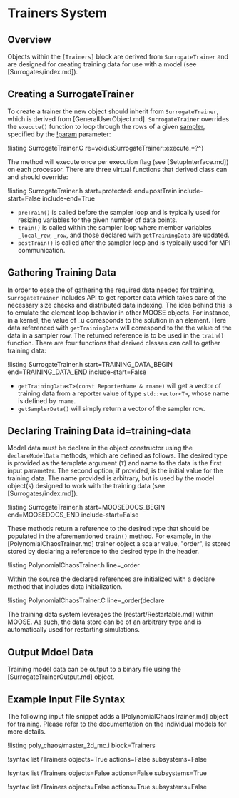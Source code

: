 # Trainers System

## Overview

Objects within the `[Trainers]` block are derived from `SurrogateTrainer` and
are designed for creating training data for use with a model (see [Surrogates/index.md]).

## Creating a SurrogateTrainer

To create a trainer the new object should inherit from `SurrogateTrainer`, which is derived
from [GeneralUserObject.md]. `SurrogateTrainer` overrides the `execute()` function to loop
through the rows of a given [sampler](Samplers/index.md), specified by the
[!param](/Trainers/NearestPointTrainer/sampler) parameter:

!listing SurrogateTrainer.C re=void\sSurrogateTrainer::execute.*?^}

The method will execute once per execution flag (see [SetupInterface.md]) on each processor.
There are three virtual functions that derived class can and should override:

!listing SurrogateTrainer.h start=protected: end=postTrain include-start=False include-end=True

- `preTrain()` is called before the sampler loop and is typically used for resizing variables for the given number of data points.
- `train()` is called within the sampler loop where member variables `_local_row`, `_row`, and those declared with `getTrainingData` are updated.
- `postTrain()` is called after the sampler loop and is typically used for MPI communication.

## Gathering Training Data

In order to ease the of gathering the required data needed for training, `SurrogateTrainer`
includes API to get reporter data which takes care of the necessary size checks and
distributed data indexing.
The idea behind this is to emulate the element loop behavior in other MOOSE objects.
For instance, in a kernel, the value of _u corresponds to the solution in an element.
Here data referenced with `getTrainingData` will correspond to the the value of the
data in a sampler row. The returned reference is to be used in the `train()` function.
There are four functions that derived classes can call to gather training data:

!listing SurrogateTrainer.h start=TRAINING_DATA_BEGIN end=TRAINING_DATA_END include-start=False

- `getTrainingData<T>(const ReporterName & rname)` will get a vector of training data from a reporter value of type `std::vector<T>`, whose name is defined by `rname`.
- `getSamplerData()` will simply return a vector of the sampler row.


## Declaring Training Data id=training-data

Model data must be declare in the object constructor using the `declareModelData` methods, which
are defined as follows. The desired type is provided as the template argument (`T`) and name to
the data is the first input parameter. The second option, if provided, is the initial value
for the training data. The name provided is arbitrary, but is used by the model object(s) designed
to work with the training data (see [Surrogates/index.md]).

!listing SurrogateTrainer.h start=MOOSEDOCS_BEGIN end=MOOSEDOCS_END include-start=False

These methods return a reference to the desired type that should be populated in the aforementioned
`train()` method. For example, in the [PolynomialChaosTrainer.md] trainer object a scalar value,
"order", is stored stored by declaring a reference to the desired type in the header.

!listing PolynomialChaosTrainer.h line=_order

Within the source the declared references are initialized with a declare method that includes
data initialization.

!listing PolynomialChaosTrainer.C line=_order(declare

The training data system leverages the [restart/Restartable.md] within MOOSE. As such, the data
store can be of an arbitrary type and is automatically used for restarting simulations.

## Output Mdoel Data

Training model data can be output to a binary file using the [SurrogateTrainerOutput.md] object.

## Example Input File Syntax

The following input file snippet adds a
[PolynomialChaosTrainer.md] object for training. Please refer to the documentation on the
individual models for more details.

!listing poly_chaos/master_2d_mc.i block=Trainers

!syntax list /Trainers objects=True actions=False subsystems=False

!syntax list /Trainers objects=False actions=False subsystems=True

!syntax list /Trainers objects=False actions=True subsystems=False
